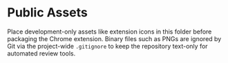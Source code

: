 # Public Assets

Place development-only assets like extension icons in this folder before packaging the Chrome extension. Binary files such as PNGs are ignored by Git via the project-wide `.gitignore` to keep the repository text-only for automated review tools.
